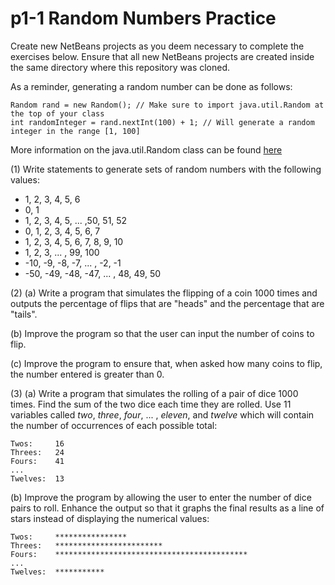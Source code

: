 # p1-1 Random Numbers Practice

Create new NetBeans projects as you deem necessary to complete the exercises below. Ensure that all new NetBeans projects are created inside the same directory where this repository was cloned.

As a reminder, generating a random number can be done as follows:
```
Random rand = new Random(); // Make sure to import java.util.Random at the top of your class
int randomInteger = rand.nextInt(100) + 1; // Will generate a random integer in the range [1, 100]
```
More information on the java.util.Random class can be found [here](https://docs.oracle.com/javase/8/docs/api/java/util/Random.html)

(1) Write statements to generate sets of random numbers with the following values:
 * 1, 2, 3, 4, 5, 6
 * 0, 1
 * 1, 2, 3, 4, 5, ... ,50, 51, 52
 * 0, 1, 2, 3, 4, 5, 6, 7
 * 1, 2, 3, 4, 5, 6, 7, 8, 9, 10
 * 1, 2, 3, ... , 99, 100
 * -10, -9, -8, -7, ... , -2, -1
 * -50, -49, -48, -47, ... , 48, 49, 50

(2) (a) Write a program that simulates the flipping of a coin 1000 times and outputs the percentage of flips that are "heads" and the percentage that are "tails".

(b) Improve the program so that the user can input the number of coins to flip.

(c) Improve the program to ensure that,  when asked how many coins to flip, the number entered is greater than 0.

(3) (a) Write a program that simulates the rolling of a pair of dice 1000 times. Find the sum of the two dice each time they are rolled. Use 11 variables called *two*, *three*, *four*, ... , *eleven*, and *twelve* which will contain the number of occurrences of each possible total:
```
Twos:     16
Threes:   24
Fours:    41
...
Twelves:  13
```

(b) Improve the program by allowing the user to enter the number of dice pairs to roll. Enhance the output so that  it graphs the final results as a line of stars instead of displaying the numerical values:
```
Twos:     ****************
Threes:   ************************
Fours:    *******************************************
...
Twelves:  ***********
```
